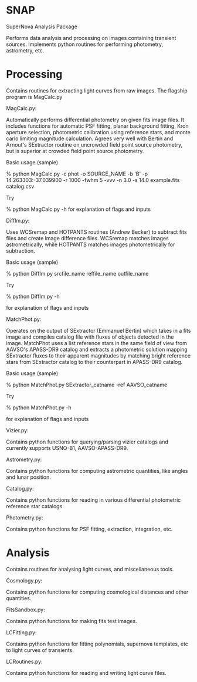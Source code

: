 # SNAP
SuperNova Analysis Package

Performs data analysis and processing on images containing transient sources.
Implements python routines for performing photometry, astrometry, etc.

# Processing
Contains routines for extracting light curves from raw images.
The flagship program is MagCalc.py

MagCalc.py:

Automatically performs differential photometry on given fits image files. It includes functions for automatic PSF fitting, planar background fitting, Kron aperture selection, photometric calibration using reference stars, and monte carlo limiting magnitude calculation. Agrees very well with Bertin and Arnout's SExtractor routine on uncrowded field point source photometry, but is superior at crowded field point source photometry.

Basic usage (sample)

% python MagCalc.py -c phot -o SOURCE_NAME -b 'B' -p 14.263303:-37.039900 -r 1000 -fwhm 5 -vvv -n 3.0 -s 14.0 example.fits catalog.csv

Try 

% python MagCalc.py -h 
for explanation of flags and inputs

DiffIm.py:

Uses WCSremap and HOTPANTS routines (Andrew Becker) to subtract fits files and create image difference files. WCSremap matches images astrometrically, while HOTPANTS matches images photometrically for subtraction.

Basic usage (sample)

% python DiffIm.py srcfile_name reffile_name outfile_name

Try

% python DiffIm.py -h

for explanation of flags and inputs

MatchPhot.py:

Operates on the output of SExtractor (Emmanuel Bertin) which takes in a fits image and compiles catalog file with fluxes of objects detected in the image. MatchPhot uses a list reference stars in the same field of view from AAVSO's APASS-DR9 catalog and extracts a photometric solution mapping SExtractor fluxes to their apparent magnitudes by matching bright reference stars from SExtractor catalog to their counterpart in APASS-DR9 catalog.

Basic usage (sample)

% python MatchPhot.py SExtractor_catname -ref AAVSO_catname

Try

% python MatchPhot.py -h

for explanation of flags and inputs

Vizier.py:

Contains python functions for querying/parsing vizier catalogs and currently supports USNO-B1, AAVSO-APASS-DR9.

Astrometry.py:

Contains python functions for computing astrometric quantities, like angles and lunar position.

Catalog.py:

Contains python functions for reading in various differential photometric reference star catalogs.

Photometry.py:

Contains python functions for PSF fitting, extraction, integration, etc.

# Analysis
Contains routines for analysing light curves, and miscellaneous tools.

Cosmology.py:

Contains python functions for computing cosmological distances and other quantities.

FitsSandbox.py:

Contains python functions for making fits test images.

LCFitting.py:

Contains python functions for fitting polynomials, supernova templates, etc to light curves of transients.

LCRoutines.py:

Contains python functions for reading and writing light curve files.
